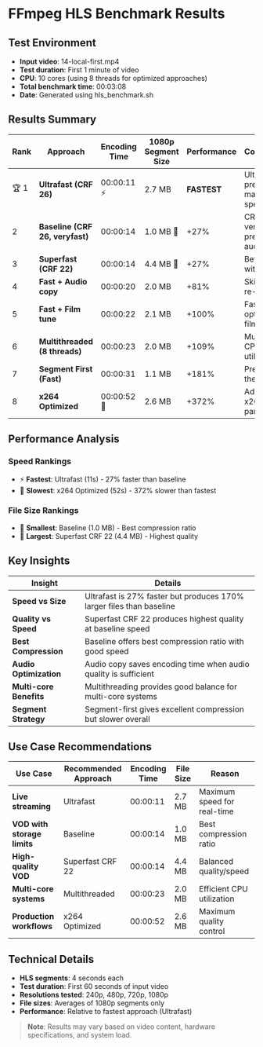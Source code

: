 # FFmpeg HLS Benchmark Results

## Test Environment

- **Input video**: 14-local-first.mp4
- **Test duration**: First 1 minute of video
- **CPU**: 10 cores (using 8 threads for optimized approaches)
- **Total benchmark time**: 00:03:08
- **Date**: Generated using hls_benchmark.sh

## Results Summary

| Rank | Approach | Encoding Time | 1080p Segment Size | Performance | Configuration |
|------|----------|---------------|-------------------|-------------|---------------|
| 🏆 1 | **Ultrafast (CRF 26)** | 00:00:11 ⚡ | 2.7 MB | **FASTEST** | Ultrafast preset for maximum speed |
| 2 | **Baseline (CRF 26, veryfast)** | 00:00:14 | 1.0 MB 💾 | +27% | CRF 26, veryfast preset, AAC audio |
| 3 | **Superfast (CRF 22)** | 00:00:14 | 4.4 MB 📁 | +27% | Better quality with CRF 22 |
| 4 | **Fast + Audio copy** | 00:00:20 | 2.0 MB | +81% | Skips audio re-encoding |
| 5 | **Fast + Film tune** | 00:00:22 | 2.1 MB | +100% | Fast preset optimized for film |
| 6 | **Multithreaded (8 threads)** | 00:00:23 | 2.0 MB | +109% | Multi-core CPU utilization |
| 7 | **Segment First (Fast)** | 00:00:31 | 1.1 MB | +181% | Pre-segment then convert |
| 8 | **x264 Optimized** | 00:00:52 🐌 | 2.6 MB | +372% | Advanced x264 parameters |

## Performance Analysis

### Speed Rankings
- ⚡ **Fastest**: Ultrafast (11s) - 27% faster than baseline
- 🐌 **Slowest**: x264 Optimized (52s) - 372% slower than fastest

### File Size Rankings  
- 💾 **Smallest**: Baseline (1.0 MB) - Best compression ratio
- 📁 **Largest**: Superfast CRF 22 (4.4 MB) - Highest quality

## Key Insights

| Insight | Details |
|---------|---------|
| **Speed vs Size** | Ultrafast is 27% faster but produces 170% larger files than baseline |
| **Quality vs Speed** | Superfast CRF 22 produces highest quality at baseline speed |
| **Best Compression** | Baseline offers best compression ratio with good speed |
| **Audio Optimization** | Audio copy saves encoding time when audio quality is sufficient |
| **Multi-core Benefits** | Multithreading provides good balance for multi-core systems |
| **Segment Strategy** | Segment-first gives excellent compression but slower overall |

## Use Case Recommendations

| Use Case | Recommended Approach | Encoding Time | File Size | Reason |
|----------|---------------------|---------------|-----------|---------|
| **Live streaming** | Ultrafast | 00:00:11 | 2.7 MB | Maximum speed for real-time |
| **VOD with storage limits** | Baseline | 00:00:14 | 1.0 MB | Best compression ratio |
| **High-quality VOD** | Superfast CRF 22 | 00:00:14 | 4.4 MB | Balanced quality/speed |
| **Multi-core systems** | Multithreaded | 00:00:23 | 2.0 MB | Efficient CPU utilization |
| **Production workflows** | x264 Optimized | 00:00:52 | 2.6 MB | Maximum quality control |

## Technical Details

- **HLS segments**: 4 seconds each
- **Test duration**: First 60 seconds of input video  
- **Resolutions tested**: 240p, 480p, 720p, 1080p
- **File sizes**: Averages of 1080p segments only
- **Performance**: Relative to fastest approach (Ultrafast)

> **Note**: Results may vary based on video content, hardware specifications, and system load. 